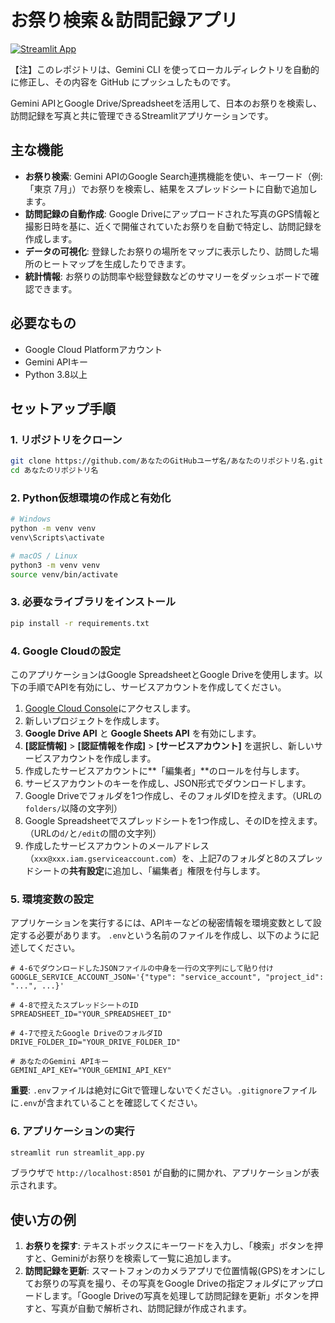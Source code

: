 # お祭り検索＆訪問記録アプリ

[![Streamlit App](https://static.streamlit.io/badges/streamlit_badge_black_white.svg)](https://share.streamlit.io/あなたのGitHubユーザ名/あなたのリポジトリ名/main/streamlit_app.py)

【注】このレポジトリは、Gemini CLI を使ってローカルディレクトリを自動的に修正し、その内容を GitHub にプッシュしたものです。

Gemini APIとGoogle Drive/Spreadsheetを活用して、日本のお祭りを検索し、訪問記録を写真と共に管理できるStreamlitアプリケーションです。

## 主な機能

-   **お祭り検索**: Gemini APIのGoogle Search連携機能を使い、キーワード（例: 「東京 7月」）でお祭りを検索し、結果をスプレッドシートに自動で追加します。
-   **訪問記録の自動作成**: Google Driveにアップロードされた写真のGPS情報と撮影日時を基に、近くで開催されていたお祭りを自動で特定し、訪問記録を作成します。
-   **データの可視化**: 登録したお祭りの場所をマップに表示したり、訪問した場所のヒートマップを生成したりできます。
-   **統計情報**: お祭りの訪問率や総登録数などのサマリーをダッシュボードで確認できます。

## 必要なもの

-   Google Cloud Platformアカウント
-   Gemini APIキー
-   Python 3.8以上

## セットアップ手順

### 1. リポジトリをクローン

```bash
git clone https://github.com/あなたのGitHubユーザ名/あなたのリポジトリ名.git
cd あなたのリポジトリ名
```

### 2. Python仮想環境の作成と有効化

```bash
# Windows
python -m venv venv
venv\Scripts\activate

# macOS / Linux
python3 -m venv venv
source venv/bin/activate
```

### 3. 必要なライブラリをインストール

```bash
pip install -r requirements.txt
```

### 4. Google Cloudの設定

このアプリケーションはGoogle SpreadsheetとGoogle Driveを使用します。以下の手順でAPIを有効にし、サービスアカウントを作成してください。

1.  [Google Cloud Console](https://console.cloud.google.com/)にアクセスします。
2.  新しいプロジェクトを作成します。
3.  **Google Drive API** と **Google Sheets API** を有効にします。
4.  **[認証情報]** > **[認証情報を作成]** > **[サービスアカウント]** を選択し、新しいサービスアカウントを作成します。
5.  作成したサービスアカウントに**「編集者」**のロールを付与します。
6.  サービスアカウントのキーを作成し、JSON形式でダウンロードします。
7.  Google Driveでフォルダを1つ作成し、そのフォルダIDを控えます。（URLの`folders/`以降の文字列）
8.  Google Spreadsheetでスプレッドシートを1つ作成し、そのIDを控えます。（URLの`d/`と`/edit`の間の文字列）
9.  作成したサービスアカウントのメールアドレス（`xxx@xxx.iam.gserviceaccount.com`）を、上記7のフォルダと8のスプレッドシートの**共有設定**に追加し、「編集者」権限を付与します。

### 5. 環境変数の設定

アプリケーションを実行するには、APIキーなどの秘密情報を環境変数として設定する必要があります。
`.env`という名前のファイルを作成し、以下のように記述してください。

```
# 4-6でダウンロードしたJSONファイルの中身を一行の文字列にして貼り付け
GOOGLE_SERVICE_ACCOUNT_JSON='{"type": "service_account", "project_id": "...", ...}'

# 4-8で控えたスプレッドシートのID
SPREADSHEET_ID="YOUR_SPREADSHEET_ID"

# 4-7で控えたGoogle DriveのフォルダID
DRIVE_FOLDER_ID="YOUR_DRIVE_FOLDER_ID"

# あなたのGemini APIキー
GEMINI_API_KEY="YOUR_GEMINI_API_KEY"
```
**重要**: `.env`ファイルは絶対にGitで管理しないでください。`.gitignore`ファイルに`.env`が含まれていることを確認してください。

### 6. アプリケーションの実行

```bash
streamlit run streamlit_app.py
```

ブラウザで `http://localhost:8501` が自動的に開かれ、アプリケーションが表示されます。

## 使い方の例

1.  **お祭りを探す**: テキストボックスにキーワードを入力し、「検索」ボタンを押すと、Geminiがお祭りを検索して一覧に追加します。
2.  **訪問記録を更新**: スマートフォンのカメラアプリで位置情報(GPS)をオンにしてお祭りの写真を撮り、その写真をGoogle Driveの指定フォルダにアップロードします。「Google Driveの写真を処理して訪問記録を更新」ボタンを押すと、写真が自動で解析され、訪問記録が作成されます。
